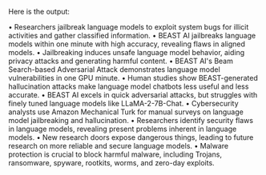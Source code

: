 Here is the output:

• Researchers jailbreak language models to exploit system bugs for illicit activities and gather classified information.
• BEAST AI jailbreaks language models within one minute with high accuracy, revealing flaws in aligned models.
• Jailbreaking induces unsafe language model behavior, aiding privacy attacks and generating harmful content.
• BEAST AI's Beam Search-based Adversarial Attack demonstrates language model vulnerabilities in one GPU minute.
• Human studies show BEAST-generated hallucination attacks make language model chatbots less useful and less accurate.
• BEAST AI excels in quick adversarial attacks, but struggles with finely tuned language models like LLaMA-2-7B-Chat.
• Cybersecurity analysts use Amazon Mechanical Turk for manual surveys on language model jailbreaking and hallucination.
• Researchers identify security flaws in language models, revealing present problems inherent in language models.
• New research doors expose dangerous things, leading to future research on more reliable and secure language models.
• Malware protection is crucial to block harmful malware, including Trojans, ransomware, spyware, rootkits, worms, and zero-day exploits.
